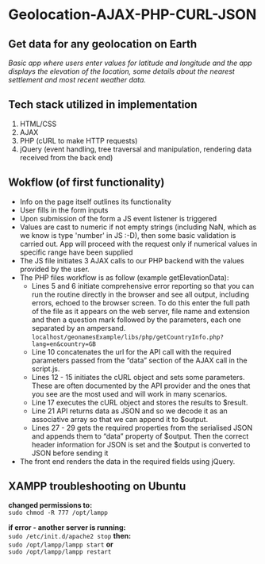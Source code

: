 # Geolocation-AJAX-PHP-CURL-JSON

## Get data for any geolocation on Earth

*Basic app where users enter values for latitude and longitude and the app displays the elevation of the location, some details about the nearest settlement and most recent weather data.*  

## Tech stack utilized in implementation

1. HTML/CSS
2. AJAX
3. PHP (cURL to make HTTP requests)
4. jQuery (event handling, tree traversal and manipulation, rendering data received from the back end)

## Wokflow (of first functionality)

- Info on the page itself outlines its functionality
- User fills in the form inputs
- Upon submission of the form a JS event listener is triggered
- Values are cast to numeric if not empty strings (including NaN, which as we know is type 'number' in JS :-D), then some basic validation is carried out. App will proceed with the request only if numerical values in specific range have been supplied
- The JS file initiates 3 AJAX calls to our PHP backend with the values provided by the user.
- The PHP files workflow is as follow (example getElevationData):
    - Lines 5 and 6 initiate comprehensive error reporting so that you can run the routine directly in the browser and see all output, including errors, echoed to the browser screen. To do this enter the full path of the file as it appears on the web server, file name and extension and then a question mark followed by the parameters, each one separated by an ampersand.  
    `localhost/geonamesExample/libs/php/getCountryInfo.php?lang=en&country=GB`  
    - Line 10 concatenates the url for the API call with the required parameters passed from the “data” section of the AJAX call in the script.js.
    - Lines 12 - 15 initiates the cURL object and sets some parameters. These are often documented by the API provider and the ones that you see are the most used and will work in many scenarios.
    - Line 17 executes the cURL object and stores the results to $result.
    - Line 21 API returns data as JSON and so we decode it as an associative array so that we can append it to $output. 
    - Lines 27 - 29 gets the required properties from the serialised JSON and appends them to “data” property of $output. Then the correct header information for JSON is set and the $output is converted to JSON before sending it
- The front end renders the data in the required fields using jQuery.


## XAMPP troubleshooting on Ubuntu

**changed permissions to:**  
`sudo chmod -R 777 /opt/lampp`

**if error - another server is running:**  
`sudo /etc/init.d/apache2 stop`
**then:**  
`sudo /opt/lampp/lampp start`
**or**  
`sudo /opt/lampp/lampp restart`
